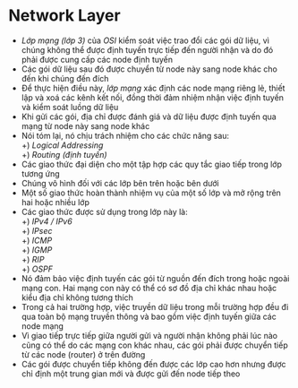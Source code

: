 # Network Layer
- *Lớp mạng (lớp 3)* của *OSI* kiểm soát việc trao đổi các gói dữ liệu, vì chúng không thể được định tuyến trực tiếp đến người nhận và do đó phải được cung cấp các node định tuyến
- Các gói dữ liệu sau đó được chuyển từ node này sang node khác cho đến khi chúng đến đích
- Để thực hiện điều này, *lớp mạng* xác định các node mạng riêng lẻ, thiết lập và xoá các kênh kết nối, đồng thời đảm nhiệm nhận việc định tuyến và kiểm soát luồng dữ liệu
- Khi gửi các gói, địa chỉ được đánh giá và dữ liệu được định tuyến qua mạng từ node này sang node khác
- Nói tóm lại, nó chịu trách nhiệm cho các chức năng sau: <br />
+) *Logical Addressing* <br />
+) *Routing (định tuyến)*
- Các giao thức đại diện cho một tập hợp các quy tắc giao tiếp trong lớp tương ứng
- Chúng vô hình đối với các lớp bên trên hoặc bên dưới
- Một số giao thức hoàn thành nhiệm vụ của một số lớp và mở rộng trên hai hoặc nhiều lớp
- Các giao thức được sử dụng trong lớp này là: <br />
+) *IPv4 / IPv6* <br />
+) *IPsec* <br />
+) *ICMP* <br />
+) *IGMP* <br />
+) *RIP* <br />
+) *OSPF* <br />
- Nó đảm bảo việc định tuyến các gói từ nguồn đến đích trong hoặc ngoài mạng con. Hai mạng con này có thể có sơ đồ địa chỉ khác nhau hoặc kiểu địa chỉ không tương thích
- Trong cả hai trường hợp, việc truyền dữ liệu trong mỗi trường hợp đều đi qua toàn bộ mạng truyền thông và bao gồm việc định tuyến giữa các node mạng
- Vì giao tiếp trực tiếp giữa người gửi và người nhận không phải lúc nào cũng có thể do các mạng con khác nhau, các gói phải được chuyển tiếp từ các node (router) ở trên đường
- Các gói được chuyển tiếp không đến được các lớp cao hơn nhưng được chỉ định một trung gian mới và được gửi đến node tiếp theo
